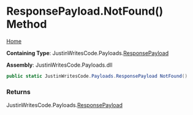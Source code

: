 # ResponsePayload\.NotFound\(\) Method

[Home](../../../README.md)

**Containing Type**: JustinWritesCode\.Payloads\.[ResponsePayload](../README.md)

**Assembly**: JustinWritesCode\.Payloads\.dll

```csharp
public static JustinWritesCode.Payloads.ResponsePayload NotFound()
```

### Returns

JustinWritesCode\.Payloads\.[ResponsePayload](../README.md)

